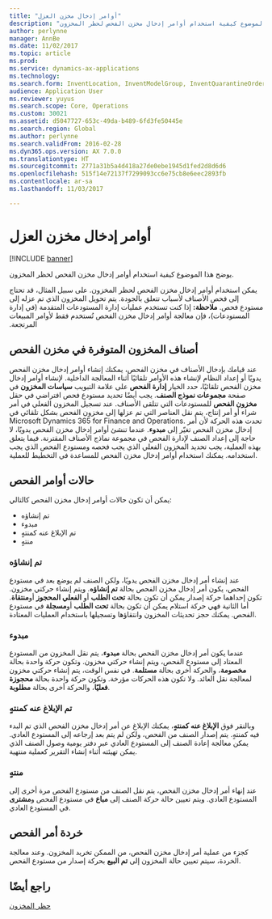 ```yaml
---
title: "أوامر إدخال مخزن العزل"
description: "يوضح هذا الموضوع كيفية استخدام أوامر إدخال مخزن الفحص لحظر المخزون."
author: perlynne
manager: AnnBe
ms.date: 11/02/2017
ms.topic: article
ms.prod: 
ms.service: dynamics-ax-applications
ms.technology: 
ms.search.form: InventLocation, InventModelGroup, InventQuarantineOrder, InventQuarantineParmEnd, InventQuarantineParmReportFinished, InventQuarantineParmStartUp, InventTrans
audience: Application User
ms.reviewer: yuyus
ms.search.scope: Core, Operations
ms.custom: 30021
ms.assetid: d5047727-653c-49da-b489-6fd3fe50445e
ms.search.region: Global
ms.author: perlynne
ms.search.validFrom: 2016-02-28
ms.dyn365.ops.version: AX 7.0.0
ms.translationtype: HT
ms.sourcegitcommit: 2771a31b5a4d418a27de0ebe1945d1fed2d8d6d6
ms.openlocfilehash: 515f14e72137f7299093cc6e75cb8e6eec2893fb
ms.contentlocale: ar-sa
ms.lasthandoff: 11/03/2017

---
```


# <a name="quarantine-orders"></a>أوامر إدخال مخزن العزل

[!INCLUDE [banner](../includes/banner.md)]

يوضح هذا الموضوع كيفية استخدام أوامر إدخال مخزن الفحص لحظر المخزون.

يمكن استخدام أوامر إدخال مخزن الفحص لحظر المخزون. ‏‫على سبيل المثال، قد تحتاج إلى فحص الأصناف لأسباب تتعلق بالجودة. يتم تحويل المخزون الذي تم عزله إلى مستودع فحص. **ملاحظة:** إذا كنت تستخدم عمليات إدارة المستودعات المتقدمة (في إدارة المستودعات)، فإن معالجة أوامر إدخال مخزن الفحص تُستخدم فقط لأوامر المبيعات المرتجعة.

## <a name="quarantine-on-hand-inventory-items"></a>أصناف المخزون المتوفرة في مخزن الفحص
عند قيامك بإدخال الأصناف في مخزن الفحص، يمكنك إنشاء أوامر إدخال مخزن الفحص يدويًا أو إعداد النظام لإنشاء هذه الأوامر تلقائيًا أثناء المعالجة الداخلية. لإنشاء أوامر إدخال مخزن الفحص تلقائيًا، حدد الخيار **إدارة الفحص** على علامة التبويب **سياسات المخزون‬** في صفحة **مجموعات نموذج الصنف**. يجب أيضًا تحديد مستودع فحص افتراضي في حقل **مخزون الفحص** للمستودعات التي تتلقى الأصناف. عند تسجيل المخزون الفعلي في أمر شراء أو أمر إنتاج، يتم نقل العناصر التي تم عزلها إلى مخزون الفحص بشكل تلقائي في Microsoft Dynamics 365 for Finance and Operations. تحدث هذه الحركة لأن أمر إدخال مخزن الفحص تغيّر إلى **مبدوء‬**. عندما تنشئ أوامر إدخال مخزن الفحص يدويًا، لا حاجة إلى إعداد الصنف لإدارة الفحص في مجموعة نماذج الأصناف المقترنة. فيما يتعلق بهذه العملية، يجب تحديد المخزون الفعلي الذي يجب فحصه ومستودع الفحص الذي يجب استخدامه. يمكنك استخدام أوامر إدخال مخزن الفحص للمساعدة في التخطيط للعملية.

## <a name="quarantine-order-statuses"></a>حالات أوامر الفحص
يمكن أن تكون حالات أوامر إدخال مخزن الفحص كالتالي:

-   تم إنشاؤه
-   مبدوء
-   تم الإبلاغ عنه كمنتهٍ
-   منتهٍ

### <a name="created"></a>تم إنشاؤه

عند إنشاء أمر إدخال مخزن الفحص يدويًا، ولكن الصنف لم يوضع بعد في مستودع الفحص، يكون أمر إدخال مخزن الفحص بحالة **تم إنشاؤه**. ويتم إنشاء حركتي مخزون. تكون إحداهما حركة إصدار يمكن أن تكون بحالة **تحت الطلب‬** أو **الفعلي المحجوز‬** أو**منتقاة**. أما الثانية فهي حركة استلام يمكن أن تكون بحالة **تحت الطلب** أو**مسجلة** في مستودع الفحص. يمكنك حجز تحديثات المخزون وانتقاؤها وتسجيلها باستخدام العمليات المعتادة.

### <a name="started"></a>مبدوء

عندما يكون أمر إدخال مخزن الفحص بحالة **مبدوء**، يتم نقل المخزون من المستودع المعتاد إلى مستودع الفحص، ويتم إنشاء حركتي مخزون. وتكون حركة واحدة بحالة **مخصومة**، والحركة أخرى بحالة **مستلمة**. في نفس الوقت، يتم إنشاء حركتي مخزون لمعالجة نقل العائد. ولا تكون هذه الحركات مؤرخة. وتكون حركة واحدة بحالة **محجوزة فعليًا**، والحركة أخرى بحالة **مطلوبة**.

### <a name="reported-as-finished"></a>تم الإبلاغ عنه كمنتهٍ

وبالنقر فوق **الإبلاغ عنه كمنتهٍ**، يمكنك الإبلاغ عن أمر إدخال مخزن الفحص الذي تم البدء فيه كمنتهٍ. يتم إصدار الصنف من الفحص، ولكن لم يتم بعد إرجاعه إلى المستودع العادي. يمكن معالجة إعادة الصنف إلى المستودع العادي عبر دفتر يومية وصول الصنف‬ الذي يمكن تهيئته أثناء إنشاء التقرير كعملية منتهية.

### <a name="ended"></a>منتهٍ

عند إنهاء أمر إدخال مخزن الفحص، يتم نقل الصنف من مستودع الفحص مرة أخرى إلى المستودع العادي. ويتم تعيين حالة حركة الصنف إلى **مباع** في مستودع الفحص و**مشترى** في المستودع العادي.

## <a name="quarantine-order-scrap"></a>خردة أمر الفحص
كجزء من عملية أمر إدخال مخزن الفحص، من الممكن تخريد المخزون. وعند معالجة الخردة، سيتم تعيين حالة المخزون إلى **تم البيع** بحركة إصدار من مستودع الفحص.

<a name="see-also"></a>راجع أيضًا
--------

[حظر المخزون](inventory-blocking.md)

